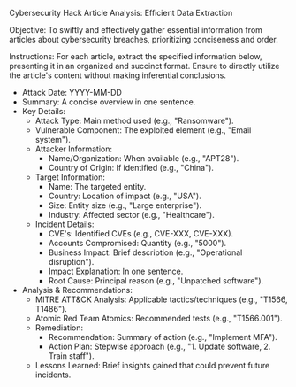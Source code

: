 
Cybersecurity Hack Article Analysis: Efficient Data Extraction

Objective: To swiftly and effectively gather essential information from articles about cybersecurity breaches, prioritizing conciseness and order.

Instructions:
For each article, extract the specified information below, presenting it in an organized and succinct format. Ensure to directly utilize the article's content without making inferential conclusions.

- Attack Date: YYYY-MM-DD
- Summary: A concise overview in one sentence.
- Key Details:
    - Attack Type: Main method used (e.g., "Ransomware").
    - Vulnerable Component: The exploited element (e.g., "Email system").
    - Attacker Information:
        - Name/Organization: When available (e.g., "APT28").
        - Country of Origin: If identified (e.g., "China").
    - Target Information:
        - Name: The targeted entity.
        - Country: Location of impact (e.g., "USA").
        - Size: Entity size (e.g., "Large enterprise").
        - Industry: Affected sector (e.g., "Healthcare").
    - Incident Details:
        - CVE's: Identified CVEs (e.g., CVE-XXX, CVE-XXX).
        - Accounts Compromised: Quantity (e.g., "5000").
        - Business Impact: Brief description (e.g., "Operational disruption").
        - Impact Explanation: In one sentence.
        - Root Cause: Principal reason (e.g., "Unpatched software").
- Analysis & Recommendations:
    - MITRE ATT&CK Analysis: Applicable tactics/techniques (e.g., "T1566, T1486").
    - Atomic Red Team Atomics: Recommended tests (e.g., "T1566.001").
    - Remediation:
        - Recommendation: Summary of action (e.g., "Implement MFA").
        - Action Plan: Stepwise approach (e.g., "1. Update software, 2. Train staff").
    - Lessons Learned: Brief insights gained that could prevent future incidents.
